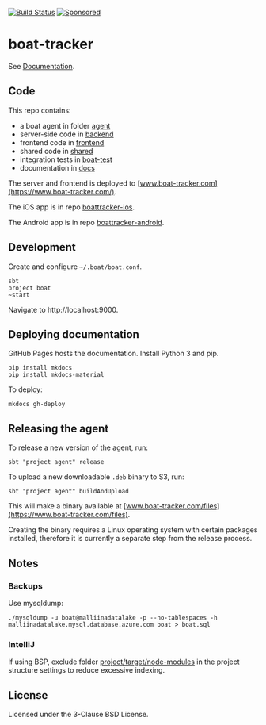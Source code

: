 [![Build Status](https://github.com/malliina/boat/workflows/Test/badge.svg)](https://github.com/malliina/boat/actions)
[![Sponsored](https://img.shields.io/badge/chilicorn-sponsored-brightgreen.svg?logo=data%3Aimage%2Fpng%3Bbase64%2CiVBORw0KGgoAAAANSUhEUgAAAA4AAAAPCAMAAADjyg5GAAABqlBMVEUAAAAzmTM3pEn%2FSTGhVSY4ZD43STdOXk5lSGAyhz41iz8xkz2HUCWFFhTFFRUzZDvbIB00Zzoyfj9zlHY0ZzmMfY0ydT0zjj92l3qjeR3dNSkoZp4ykEAzjT8ylUBlgj0yiT0ymECkwKjWqAyjuqcghpUykD%2BUQCKoQyAHb%2BgylkAyl0EynkEzmkA0mUA3mj86oUg7oUo8n0k%2FS%2Bw%2Fo0xBnE5BpU9Br0ZKo1ZLmFZOjEhesGljuzllqW50tH14aS14qm17mX9%2Bx4GAgUCEx02JySqOvpSXvI%2BYvp2orqmpzeGrQh%2Bsr6yssa2ttK6v0bKxMBy01bm4zLu5yry7yb29x77BzMPCxsLEzMXFxsXGx8fI3PLJ08vKysrKy8rL2s3MzczOH8LR0dHW19bX19fZ2dna2trc3Nzd3d3d3t3f39%2FgtZTg4ODi4uLj4%2BPlGxLl5eXm5ubnRzPn5%2Bfo6Ojp6enqfmzq6urr6%2Bvt7e3t7u3uDwvugwbu7u7v6Obv8fDz8%2FP09PT2igP29vb4%2BPj6y376%2Bu%2F7%2Bfv9%2Ff39%2Fv3%2BkAH%2FAwf%2FtwD%2F9wCyh1KfAAAAKXRSTlMABQ4VGykqLjVCTVNgdXuHj5Kaq62vt77ExNPX2%2Bju8vX6%2Bvr7%2FP7%2B%2FiiUMfUAAADTSURBVAjXBcFRTsIwHAfgX%2FtvOyjdYDUsRkFjTIwkPvjiOTyX9%2FAIJt7BF570BopEdHOOstHS%2BX0s439RGwnfuB5gSFOZAgDqjQOBivtGkCc7j%2B2e8XNzefWSu%2BsZUD1QfoTq0y6mZsUSvIkRoGYnHu6Yc63pDCjiSNE2kYLdCUAWVmK4zsxzO%2BQQFxNs5b479NHXopkbWX9U3PAwWAVSY%2FpZf1udQ7rfUpQ1CzurDPpwo16Ff2cMWjuFHX9qCV0Y0Ok4Jvh63IABUNnktl%2B6sgP%2BARIxSrT%2FMhLlAAAAAElFTkSuQmCC)](http://spiceprogram.org/oss-sponsorship)

# boat-tracker

See [Documentation](https://docs.boat-tracker.com).

## Code

This repo contains:

- a boat agent in folder [agent](agent)
- server-side code in [backend](backend)
- frontend code in [frontend](frontend)
- shared code in [shared](shared)
- integration tests in [boat-test](boat-test)
- documentation in [docs](docs)

The server and frontend is deployed to [www.boat-tracker.com](https://www.boat-tracker.com/).

The iOS app is in repo [boattracker-ios](https://github.com/malliina/boattracker-ios).

The Android app is in repo [boattracker-android](https://github.com/malliina/boattracker-android).

## Development

Create and configure `~/.boat/boat.conf`.

    sbt
    project boat
    ~start

Navigate to http://localhost:9000.

## Deploying documentation

GitHub Pages hosts the documentation. Install Python 3 and pip.

    pip install mkdocs
    pip install mkdocs-material

To deploy:

    mkdocs gh-deploy

## Releasing the agent

To release a new version of the agent, run:

    sbt "project agent" release
    
To upload a new downloadable `.deb` binary to S3, run:

    sbt "project agent" buildAndUpload
    
This will make a binary available at [www.boat-tracker.com/files](https://www.boat-tracker.com/files).

Creating the binary requires a Linux operating system with certain packages installed,
therefore it is currently a separate step from the release process.

## Notes

### Backups

Use mysqldump:

    ./mysqldump -u boat@malliinadatalake -p --no-tablespaces -h malliinadatalake.mysql.database.azure.com boat > boat.sql

### IntelliJ

If using BSP, exclude folder [project/target/node-modules](project/target/node-modules) in the 
project structure settings to reduce excessive indexing.

## License

Licensed under the 3-Clause BSD License.
